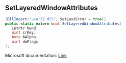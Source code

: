 ## SetLayeredWindowAttributes

```csharp
[DllImport("user32.dll", SetLastError = true)]
public static extern bool SetLayeredWindowAttributes(
   IntPtr hwnd,
   uint crKey,
   byte bAlpha,
   uint dwFlags
);
```

Microsoft documentation: [Link](https://docs.microsoft.com/en-us/windows/win32/api/winuser/nf-winuser-setlayeredwindowattributes)
